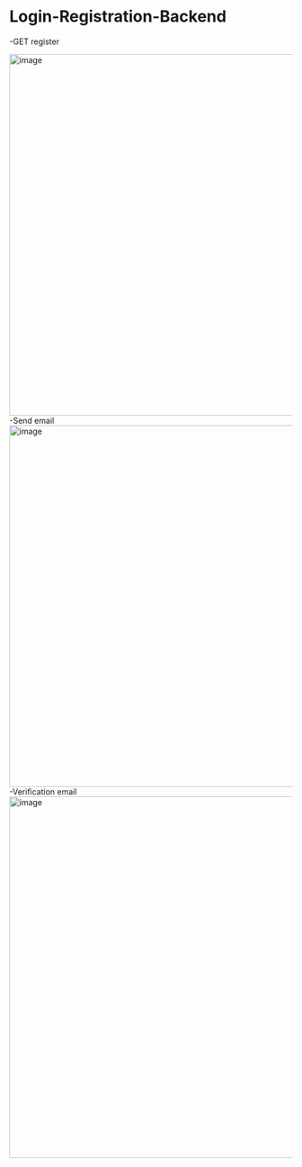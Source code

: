 ﻿# Login-Registration-Backend
 -GET register
 
<img width="643" alt="image" src="https://user-images.githubusercontent.com/100998739/224075630-f6ffa291-9c82-4c42-9047-aabdd19c28d9.png">
-Send email

<img width="643" alt="image" src="https://user-images.githubusercontent.com/100998739/224076965-07e50b9e-ebb5-4912-a62b-8b1df8be232e.png">
-Verification email

<img width="643" alt="image" src="https://user-images.githubusercontent.com/100998739/224080403-541df072-70da-42df-984b-34945981209f.png">




